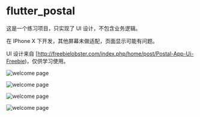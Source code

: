 # flutter_postal

这是一个练习项目，只实现了 UI 设计，不包含业务逻辑。

在 IPhone X 下开发，其他屏幕未做适配，页面显示可能有问题。

UI 设计来自 [http://freebielobster.com/index.php/home/post/Postal-App-Ui-Freebie)，仅供学习使用。


![welcome page](https://raw.githubusercontent.com/luoqiao6/flutter_postal/master/screenshot/welcome_page.png)

![welcome page](https://raw.githubusercontent.com/luoqiao6/flutter_postal/master/screenshot/package_list.png)

![welcome page](https://raw.githubusercontent.com/luoqiao6/flutter_postal/master/screenshot/new_track.png)

![welcome page](https://raw.githubusercontent.com/luoqiao6/flutter_postal/master/screenshot/user_page.png)

